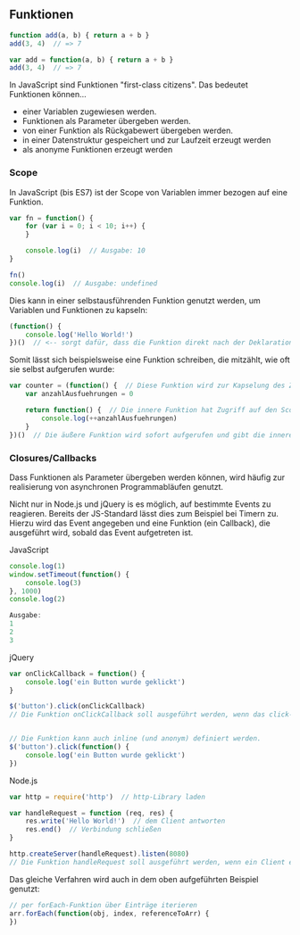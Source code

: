Funktionen
----------

```javascript
function add(a, b) { return a + b }
add(3, 4)  // => 7

var add = function(a, b) { return a + b }
add(3, 4)  // => 7
```

In JavaScript sind Funktionen "first-class citizens". Das bedeutet Funktionen können...
* einer Variablen zugewiesen werden.
* Funktionen als Parameter übergeben werden.
* von einer Funktion als Rückgabewert übergeben werden.
* in einer Datenstruktur gespeichert und zur Laufzeit erzeugt werden
* als anonyme Funktionen erzeugt werden

### Scope ###

In JavaScript (bis ES7) ist der Scope von Variablen immer bezogen auf eine Funktion.

```javascript
var fn = function() {
	for (var i = 0; i < 10; i++) {
	}

	console.log(i)  // Ausgabe: 10
}

fn()
console.log(i)  // Ausgabe: undefined
```

Dies kann in einer selbstausführenden Funktion genutzt werden, um Variablen und Funktionen zu kapseln:
```javascript
(function() {
	console.log('Hello World!')
})()  // <-- sorgt dafür, dass die Funktion direkt nach der Deklaration ausgeführt wird
```

Somit lässt sich beispielsweise eine Funktion schreiben, die mitzählt, wie oft sie selbst aufgerufen wurde:
```javascript
var counter = (function() {  // Diese Funktion wird zur Kapselung des Zählwertes genutzt.
	var anzahlAusfuehrungen = 0

	return function() {  // Die innere Funktion hat Zugriff auf den Scope der äußeren Funktion. Egal, wann und wo sie aufgerufen wird.
		console.log(++anzahlAusfuehrungen)
	}
})()  // Die äußere Funktion wird sofort aufgerufen und gibt die innere Funktion zurück.
```

### Closures/Callbacks ###
Dass Funktionen als Parameter übergeben werden können, wird häufig zur realisierung von asynchronen Programmabläufen genutzt.

Nicht nur in Node.js und jQuery is es möglich, auf bestimmte Events zu reagieren. Bereits der JS-Standard lässt dies zum Beispiel bei Timern zu. Hierzu wird das Event angegeben und eine Funktion (ein Callback), die ausgeführt wird, sobald das Event aufgetreten ist.

JavaScript
```javascript
console.log(1)
window.setTimeout(function() {
	console.log(3)
}, 1000)
console.log(2)

Ausgabe:
1
2
3
```

jQuery
```javascript
var onClickCallback = function() {
	console.log('ein Button wurde geklickt')	
}

$('button').click(onClickCallback)
// Die Funktion onClickCallback soll ausgeführt werden, wenn das click-Event auf einem Button-Element auftritt.


// Die Funktion kann auch inline (und anonym) definiert werden.
$('button').click(function() {
	console.log('ein Button wurde geklickt')	
})
```

Node.js
```javascript
var http = require('http')  // http-Library laden

var handleRequest = function (req, res) {
	res.write('Hello World!')  // dem Client antworten
	res.end()  // Verbindung schließen
}

http.createServer(handleRequest).listen(8080)
// Die Funktion handleRequest soll ausgeführt werden, wenn ein Client eine neue Verbindung aufgebaut hat.
```

Das gleiche Verfahren wird auch in dem oben aufgeführten Beispiel genutzt:
```javascript
// per forEach-Funktion über Einträge iterieren
arr.forEach(function(obj, index, referenceToArr) {
})
```